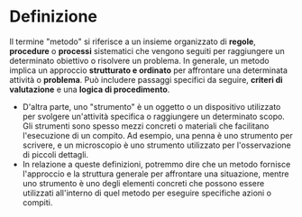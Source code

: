 # Definizione
Il termine "metodo" si riferisce a un insieme organizzato di **regole**, **procedure** o **processi** sistematici che vengono seguiti per raggiungere un determinato obiettivo o risolvere un problema. In generale, un metodo implica un approccio **strutturato e ordinato** per affrontare una determinata attività o **problema**. Può includere passaggi specifici da seguire, **criteri di valutazione** e una **logica di procedimento**.
- D'altra parte, uno "strumento" è un oggetto o un dispositivo utilizzato per svolgere un'attività specifica o raggiungere un determinato scopo. Gli strumenti sono spesso mezzi concreti o materiali che facilitano l'esecuzione di un compito. Ad esempio, una penna è uno strumento per scrivere, e un microscopio è uno strumento utilizzato per l'osservazione di piccoli dettagli.
- In relazione a queste definizioni, potremmo dire che un metodo fornisce l'approccio e la struttura generale per affrontare una situazione, mentre uno strumento è uno degli elementi concreti che possono essere utilizzati all'interno di quel metodo per eseguire specifiche azioni o compiti.
